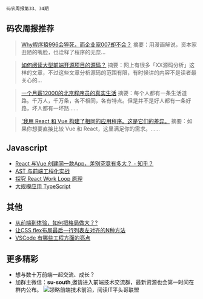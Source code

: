 `码农周报第33、34期`

码农周报推荐
-------

>  [Why程序猿996会猝死，而企业家007却不会？](https://mp.weixin.qq.com/s/Hj4gQj9cM66wMMkMQbJY8w)
> 摘要：用漫画解说，资本家丑陋的嘴脸，也诠释了程序的无奈…

>  [如何阅读大型前端开源项目的源码？](https://mp.weixin.qq.com/s/UlxBOLPKyU2Dv5POmogLsg)
> 摘要：网上有很多「XX源码分析」这样的文章，不过这些文章分析源码的范围有限，有时候讲的内容不是读者最关心的…

>  [一个月薪12000的北京程序员的真实生活](https://mp.weixin.qq.com/s/e5yx_7EdUx5ho6yaDyZvag)
> 摘要：每个人都有一条生活道路。千万人，千万条，各不相同，各有特点。但是并不是好人都有一条好路，坏人都有一坏路……

> ['我用 React 和 Vue 构建了相同的应用程序。这是它们的差异。](https://javascriptweekly.com/link/50911/web)
> 摘要：如果你想要直接比较 Vue 和 React，这里满足你的需求。……



Javascript
-------
+ [React 与Vue 创建同一款App，差别究竟有多大？ - 知乎？](https://zhuanlan.zhihu.com/p/42612457)
+ [AST 与前端工程化实战](https://juejin.im/post/5d50d1d9f265da03aa25607b)
+ [探究 React Work Loop 原理](https://zhuanlan.zhihu.com/p/74344654)
+ [大规模应用 TypeScript](https://juejin.im/post/5d5416226fb9a06b24431448)

其他
-------

+ [从前端到体验，如何把格局做大？?](https://mp.weixin.qq.com/s/j9inX0vkOk0s5aDctjwexA)
+ [让CSS flex布局最后一行列表左对齐的N种方法](https://www.zhangxinxu.com/wordpress/2019/08/css-flex-last-align/)
+ [VSCode 有哪些工程方面的亮点](https://zhuanlan.zhihu.com/p/35303567)

更多精彩
-------
+ 想与数十万前端一起交流、成长？
+ 加群主微信：**su-south**,邀请进入前端技术交流群，最新资源也会第一时间在群内公布。
![领略前端技术前沿，阅读IT平头哥联盟](https://user-images.githubusercontent.com/18324563/70633966-608b2980-1c6c-11ea-8123-34f1fd13484e.png)






